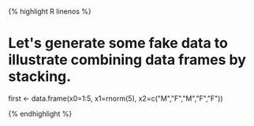 
{% highlight R linenos %}

# Let's generate some fake data to illustrate combining data frames by stacking.

first <- data.frame(x0=1:5,
                    x1=rnorm(5),
                    x2=c("M","F","M","F","F"))

{% endhighlight %}
